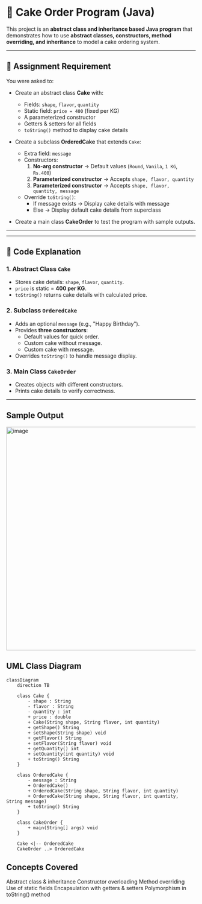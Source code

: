 # 🍰 Cake Order Program (Java)

This project is an **abstract class and inheritance based Java program** that demonstrates how to use **abstract classes, constructors, method overriding, and inheritance** to model a cake ordering system.

---

## 📌 Assignment Requirement

You were asked to:

- Create an abstract class **Cake** with:
  - Fields: `shape`, `flavor`, `quantity`
  - Static field: `price = 400` (fixed per KG)
  - A parameterized constructor
  - Getters & setters for all fields
  - `toString()` method to display cake details

- Create a subclass **OrderedCake** that extends `Cake`:
  - Extra field: `message`
  - Constructors:
    1. **No-arg constructor** → Default values (`Round`, `Vanila`, `1 KG`, `Rs.400`)
    2. **Parameterized constructor** → Accepts `shape, flavor, quantity`
    3. **Parameterized constructor** → Accepts `shape, flavor, quantity, message`
  - Override `toString()`:
    - If message exists → Display cake details with message
    - Else → Display default cake details from superclass

- Create a main class **CakeOrder** to test the program with sample outputs.

---


---

## 🧩 Code Explanation

### 1. Abstract Class `Cake`
- Stores cake details: `shape`, `flavor`, `quantity`.
- `price` is static = **400 per KG**.
- `toString()` returns cake details with calculated price.

### 2. Subclass `OrderedCake`
- Adds an optional `message` (e.g., "Happy Birthday").
- Provides **three constructors**:
  - Default values for quick order.
  - Custom cake without message.
  - Custom cake with message.
- Overrides `toString()` to handle message display.

### 3. Main Class `CakeOrder`
- Creates objects with different constructors.
- Prints cake details to verify correctness.

---
## Sample Output

<img width="1257" height="593" alt="image" src="https://github.com/user-attachments/assets/d23fccc1-5724-4d62-ad52-ac135367a0d1" />

## UML Class Diagram

```mermaid
classDiagram
    direction TB

    class Cake {
        - shape : String
        - flavor : String
        - quantity : int
        + price : double
        + Cake(String shape, String flavor, int quantity)
        + getShape() String
        + setShape(String shape) void
        + getFlavor() String
        + setFlavor(String flavor) void
        + getQuantity() int
        + setQuantity(int quantity) void
        + toString() String
    }

    class OrderedCake {
        - message : String
        + OrderedCake()
        + OrderedCake(String shape, String flavor, int quantity)
        + OrderedCake(String shape, String flavor, int quantity, String message)
        + toString() String
    }

    class CakeOrder {
        + main(String[] args) void
    }

    Cake <|-- OrderedCake
    CakeOrder ..> OrderedCake

```

## Concepts Covered

Abstract class & inheritance
Constructor overloading
Method overriding
Use of static fields
Encapsulation with getters & setters
Polymorphism in toString() method
